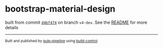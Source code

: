 # bootstrap-material-design

 built from commit [`d4bf474`](../../commit/d4bf4749fd49fc9b6e1d3f3509545a042601f015) on branch `v4-dev`. See the [README](../..) for more details

---
<sup>Built and published by [gulp-pipeline](https://github.com/alienfast/gulp-pipeline) using [build-control](https://github.com/alienfast/build-control)</sup>
